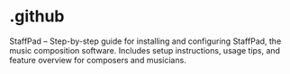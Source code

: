 # .github
StaffPad – Step-by-step guide for installing and configuring StaffPad, the music composition software. Includes setup instructions, usage tips, and feature overview for composers and musicians.
